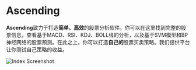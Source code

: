 # Ascending
**Ascending**致力于打造**简单、高效**的股票分析软件。你可以在这里找到完整的股票信息，查看基于MACD、RSI、KDJ、BOLL线的分析，以及基于SVM模型和BP神经网络的股票预测。在此之上，你可以打造**自己的**股票买卖策略。我们提供平台让你测试自己策略的收益。

![Index Screenshot](http://115.159.46.93:8888/Ascending/resources/img/cut/index-cut.png)